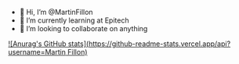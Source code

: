 - 👋 Hi, I’m @MartinFillon
- 🌱 I’m currently learning at Epitech
- 💞️ I’m looking to collaborate on anything

<!---
MartinFillon/MartinFillon is a ✨ special ✨ repository because its `README.md` (this file) appears on your GitHub profile.
You can click the Preview link to take a look at your changes.
--->

[![Anurag's GitHub stats](https://github-readme-stats.vercel.app/api?username=Martin Fillon)](https://github.com/anuraghazra/github-readme-stats)

